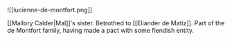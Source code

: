 ![[lucienne-de-montfort.png]]

[[Mallory Calder|Mal]]'s sister. Betrothed to [[Eliander de Matiz]]. Part of the de Montfort family, having made a pact with some fiendish entity.